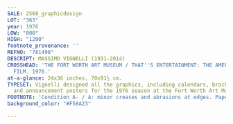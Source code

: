 ```yaml
---
SALE: 2568_graphicdesign
LOT: "363"
year: 1976
LOW: "800"
HIGH: "1200"
footnote_provenance: ''
REFNO: "781498"
DESCRIPT: MASSIMO VIGNELLI (1931-2014)
CROSSHEAD: 'THE FORT WORTH ART MUSEUM / THAT''S ENTERTAINMENT: THE AMERICAN MUSICAL
  FILM. 1976.'
at-a-glance: 24x36 inches, 70x91½ cm.
TYPESET: Vignelli designed all the graphics, including calendars, brochures, publications,
  and announcement posters for the 1976 season at the Fort Worth Art Museum.
FOOTNOTE: 'Condition A- / A: minor creases and abrasions at edges. Paper.'
background_color: "#F58A23"

---
```

